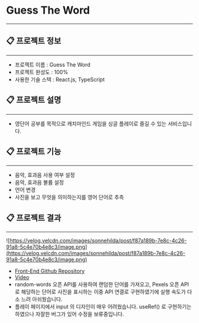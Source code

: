 # Guess The Word

---

## 📋 프로젝트 정보

---

- 프로젝트 이름 : Guess The Word
- 프로젝트 완성도 : 100%
- 사용한 기술 스택 : React.js, TypeScript

## 📋 프로젝트 설명

---

- 영단어 공부를 목적으로 캐치마인드 게임을 싱글 플레이로 즐길 수 있는 서비스입니다.

## 📋 프로젝트 기능

---

- 음악, 효과음 사용 여부 설정
- 음악, 효과음 볼륨 설정
- 언어 변경
- 사진을 보고 무엇을 의미하는지를 영어 단어로 추측

## 📋 프로젝트 결과

---

![https://velog.velcdn.com/images/sonnehilda/post/f87a189b-7e8c-4c26-91a8-5c4e70b4e8c3/image.png](https://velog.velcdn.com/images/sonnehilda/post/f87a189b-7e8c-4c26-91a8-5c4e70b4e8c3/image.png)

- [Front-End Github Repository](https://github.com/Sonnehilda/GuessTheWord)
- [Video](https://cdn.discordapp.com/attachments/921423896270491668/985778935021305867/gtw.mp4)
- random-words 오픈 API를 사용하여 랜덤한 단어를 가져오고, Pexels 오픈 API로 해당하는 단어로 사진을 표시하는 이중 API 연결로 구현하였기에 실행 속도가 다소 느려 아쉬웠습니다.
- 플레이 페이지에서 input 의 디자인이 매우 어려웠습니다. useRef() 로 구현하기는 하였으나 자잘한 버그가 있어 수정을 보류중입니다.
